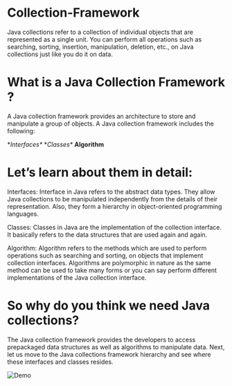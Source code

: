 # Collection-Framework

Java collections refer to a collection of individual objects that are represented as a single unit. You can perform all operations such as searching, sorting, insertion, manipulation, deletion, etc., on Java collections just like you do it on data.

# What is a Java Collection Framework ?

A Java collection framework provides an architecture to store and manipulate a group of objects. A Java collection framework includes the following:

**Interfaces\**
**Classes\**
**Algorithm**


# Let’s learn about them in detail:

Interfaces: Interface in Java refers to the abstract data types. They allow Java collections to be manipulated independently from the details of their representation. Also, they form a hierarchy in object-oriented programming languages.

Classes: Classes in Java are the implementation of the collection interface. It basically refers to the data structures that are used again and again.

Algorithm: Algorithm refers to the methods which are used to perform operations such as searching and sorting, on objects that implement collection interfaces. Algorithms are polymorphic in nature as the same method can be used to take many forms or you can say perform different implementations of the Java collection interface.


# So why do you think we need Java collections? 
The Java collection framework provides the developers to access prepackaged data structures as well as algorithms to manipulate data. Next, let us move to the Java collections framework hierarchy and see where these interfaces and classes resides.


<img alt="Demo" src="https://techvidvan.com/tutorials/wp-content/uploads/sites/2/2020/03/collection-framework-hierarchy-in-java.jpg" />
